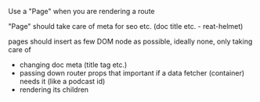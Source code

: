 Use a "Page" when you are rendering a route

"Page" should take care of meta for seo etc. (doc title etc. - reat-helmet)

pages should insert as few DOM node as possible, ideally none, only taking care of 
- changing doc meta (title tag etc.)
- passing down router props 
  that important if a data fetcher (container) needs it (like a podcast id)
- rendering its children
